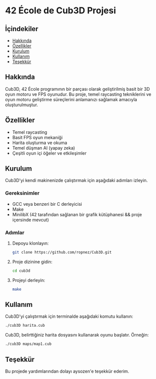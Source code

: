 # 42 École de Cub3D Projesi

## İçindekiler
- [Hakkında](#hakkında)
- [Özellikler](#özellikler)
- [Kurulum](#kurulum)
- [Kullanım](#kullanım)
- [Teşekkür](#teşekkür)

## Hakkında
Cub3D, 42 École programının bir parçası olarak geliştirilmiş basit bir 3D oyun motoru ve FPS oyunudur. Bu proje, temel raycasting tekniklerini ve oyun motoru geliştirme süreçlerini anlamanızı sağlamak amacıyla oluşturulmuştur.

## Özellikler
- Temel raycasting
- Basit FPS oyun mekaniği
- Harita oluşturma ve okuma
- Temel düşman AI (yapay zeka)
- Çeşitli oyun içi öğeler ve etkileşimler

## Kurulum
Cub3D'yi kendi makinenizde çalıştırmak için aşağıdaki adımları izleyin.

### Gereksinimler
- GCC veya benzeri bir C derleyicisi
- Make
- MinilibX (42 tarafından sağlanan bir grafik kütüphanesi && proje içersinde mevcut)

### Adımlar
1. Depoyu klonlayın:
    ```sh
    git clone https://github.com/ropnez/Cub3D.git
    ```
2. Proje dizinine gidin:
    ```sh
    cd cub3d
    ```
3. Projeyi derleyin:
    ```sh
    make
    ```

## Kullanım
Cub3D'yi çalıştırmak için terminalde aşağıdaki komutu kullanın:
```sh
./cub3D harita.cub
```
Cub3D, belirttiğiniz harita dosyasını kullanarak oyunu başlatır. Örneğin:
```sh
./cub3D maps/map1.cub
```

## Teşekkür

Bu projede yardımlarından dolayı aysozen'e teşekkür ederim.
